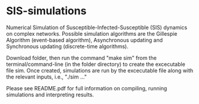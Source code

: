 # SIS-simulations

Numerical Simulation of Susceptible-Infected-Susceptible (SIS) dynamics on complex networks. Possible simulation algorithms are the Gillespie Algorithm (event-based algorithm), Asynchronous updating and Synchronous updating (discrete-time algorithms). 

Download folder, then run the command "make sim" from the terminal/command-line (in the folder directory) to create the excecutable file sim. Once created, simulations are run by the excecutable file along with the relevant inputs, i.e., "./sim ..."

Please see README.pdf for full information on compiling, running simulations and interpreting results.
